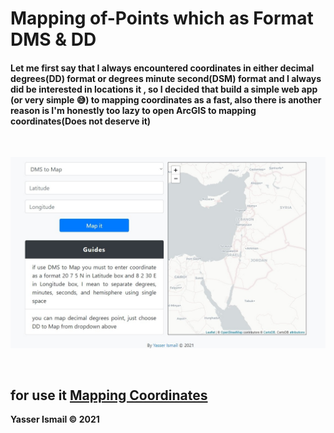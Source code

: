 # Mapping of-Points which as Format DMS & DD
#### Let me first say that I always encountered coordinates in either decimal degrees(DD) format or degrees minute second(DSM) format and I always did be interested in locations it , so I decided that build a simple web app (or very simple 😅) to mapping coordinates as a fast, also there is another reason is I'm honestly too lazy to open ArcGIS to mapping coordinates(Does not deserve it)
<br />

![image of my simple app](img.jpg)

<br />

## for use it [Mapping Coordinates](https://mappingofpoints.netlify.app)
**Yasser Ismail © 2021**
